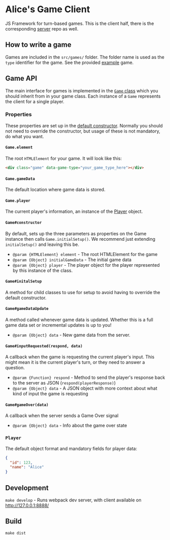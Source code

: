 # Alice's Game Client

JS Framework for turn-based games. This is the client half, there is the corresponding [server](https://github.com/alicerehfeldt/alices-game-server) repo as well.

## How to write a game

Games are included in the `src/games/` folder. The folder name is used as the `type` identifier for the game. See the provided [example](src/games/example) game.

## Game API

The main interface for games is implemented in the [`Game` class](src/class-game.js) which you should inherit from in your game class. Each instance of a `Game` represents the client for a single player.

### Properties

These properties are set up in the [default constructor](src/class-game.js#L8). Normally you should not need to override the constructor, but usage of these is not mandatory, do what you want.

#### `Game.element`
The root `HTMLElement` for your game. It will look like this:

````html
<div class="game" data-game-type="your_game_type_here"></div>
````

#### `Game.gameData`
The default location where game data is stored.

#### `Game.player`
The current player's information, an instance of the [Player](#player) object.

#### `Game#constructor`
By default, sets up the three parameters as properties on the Game instance then calls `Game.initialSetup()`. We recommend just extending `initialSetup()` and leaving this be.

* `@param {HTMLElement} element` - The root HTMLElement for the game
* `@param {Object} initialGameData` - The initial game data
* `@param {Object} player` - The player object for the player represented by this instance of the class.

#### `Game#initalSetup`
A method for child classes to use for setup to avoid having to override the default constructor.

#### `Game#gameDataUpdate`
A method called whenever game data is updated. Whether this is a full game data set or incremental updates is up to you!

* `@param {Object} data` - New game data from the server.

#### `Game#inputRequested(respond, data)`

A callback when the game is requesting the current player's input. This might mean it is the current player's turn, or they need to answer a question.

* `@param {Function} respond` - Method to send the player's response back to the server as JSON (`respond(playerResponse)`)
* `@param {Object} data` - A JSON object with more context about what kind of input the game is requesting

#### `Game#gameOver(data)`

A callback when the server sends a Game Over signal

* `@param {Object} data` - Info about the game over state

### `Player`
The default object format and mandatory fields for player data:

````json
{
  "id": 123,
  "name": "Alice"
}
````

## Development

`make develop` - Runs webpack dev server, with client available on http://127.0.0.1:8888/

## Build

`make dist`
